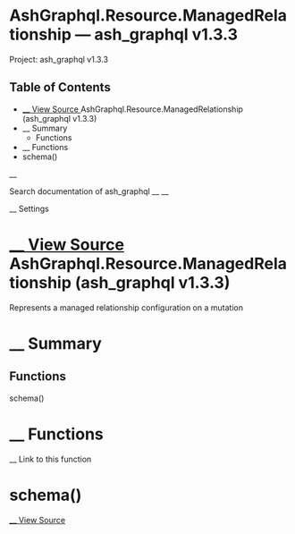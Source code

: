 # AshGraphql.Resource.ManagedRelationship — ash_graphql v1.3.3

Project: ash_graphql v1.3.3

## Table of Contents

- [ __ View Source ](external_link) AshGraphql.Resource.ManagedRelationship (ash_graphql v1.3.3)
- __ Summary
  - Functions
- __ Functions
- schema()

__

Search documentation of ash_graphql __ __

__ Settings

#  [ __ View Source ](external_link) AshGraphql.Resource.ManagedRelationship (ash_graphql v1.3.3)

Represents a managed relationship configuration on a mutation

#  __ Summary

##  Functions

schema()

#  __ Functions

__ Link to this function

# schema()

[ __ View Source ](external_link)
